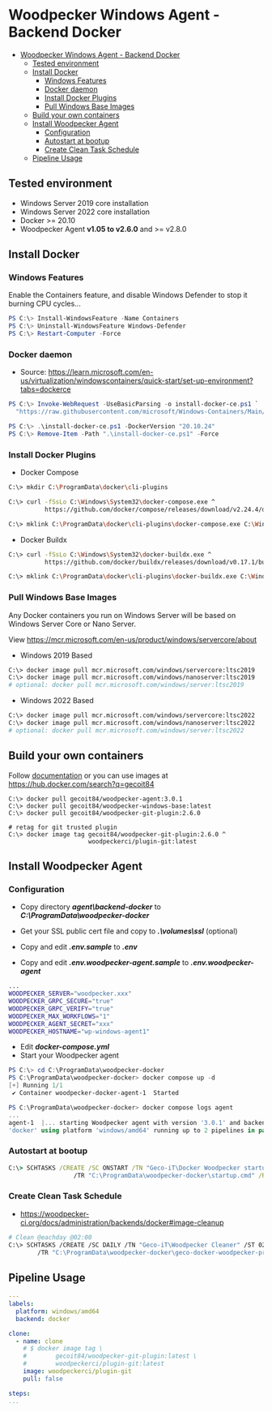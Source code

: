 # Woodpecker Windows Agent - Backend Docker

- [Woodpecker Windows Agent - Backend Docker](#woodpecker-windows-agent---backend-docker)
  - [Tested environment](#tested-environment)
  - [Install Docker](#install-docker)
    - [Windows Features](#windows-features)
    - [Docker daemon](#docker-daemon)
    - [Install Docker Plugins](#install-docker-plugins)
    - [Pull Windows Base Images](#pull-windows-base-images)
  - [Build your own containers](#build-your-own-containers)
  - [Install Woodpecker Agent](#install-woodpecker-agent)
    - [Configuration](#configuration)
    - [Autostart at bootup](#autostart-at-bootup)
    - [Create Clean Task Schedule](#create-clean-task-schedule)
  - [Pipeline Usage](#pipeline-usage)

## Tested environment

- Windows Server 2019 core installation
- Windows Server 2022 core installation
- Docker >= 20.10
- Woodpecker Agent **v1.05 to v2.6.0** and >= v2.8.0

## Install Docker

### Windows Features

Enable the Containers feature, and disable Windows Defender to stop it burning CPU cycles...

```powershell
PS C:\> Install-WindowsFeature -Name Containers
PS C:\> Uninstall-WindowsFeature Windows-Defender
PS C:\> Restart-Computer -Force
```

### Docker daemon

- Source: <https://learn.microsoft.com/en-us/virtualization/windowscontainers/quick-start/set-up-environment?tabs=dockerce>

```powershell
PS C:\> Invoke-WebRequest -UseBasicParsing -o install-docker-ce.ps1 `
  "https://raw.githubusercontent.com/microsoft/Windows-Containers/Main/helpful_tools/Install-DockerCE/install-docker-ce.ps1"

PS C:\> .\install-docker-ce.ps1 -DockerVersion "20.10.24"
PS C:\> Remove-Item -Path ".\install-docker-ce.ps1" -Force
```

### Install Docker Plugins

- Docker Compose

```bash
C:\> mkdir C:\ProgramData\docker\cli-plugins

C:\> curl -fSsLo C:\Windows\System32\docker-compose.exe ^
          https://github.com/docker/compose/releases/download/v2.24.4/docker-compose-windows-x86_64.exe

C:\> mklink C:\ProgramData\docker\cli-plugins\docker-compose.exe C:\Windows\System32\docker-compose.exe
```

- Docker Buildx

```bash
C:\> curl -fSsLo C:\Windows\System32\docker-buildx.exe ^
          https://github.com/docker/buildx/releases/download/v0.17.1/buildx-v0.17.1.windows-amd64.exe

C:\> mklink C:\ProgramData\docker\cli-plugins\docker-buildx.exe C:\Windows\System32\docker-buildx.exe
```

### Pull Windows Base Images

Any Docker containers you run on Windows Server will be based on Windows Server Core or Nano Server.

View <https://mcr.microsoft.com/en-us/product/windows/servercore/about>

- Windows 2019 Based

```bash
C:\> docker image pull mcr.microsoft.com/windows/servercore:ltsc2019
C:\> docker image pull mcr.microsoft.com/windows/nanoserver:ltsc2019
# optional: docker pull mcr.microsoft.com/windows/server:ltsc2019
```

- Windows 2022 Based

```bash
C:\> docker image pull mcr.microsoft.com/windows/servercore:ltsc2022
C:\> docker image pull mcr.microsoft.com/windows/nanoserver:ltsc2022
# optional: docker pull mcr.microsoft.com/windows/server:ltsc2022
```

## Build your own containers

Follow [documentation](../../build/README.md) or you can
use images at <https://hub.docker.com/search?q=gecoit84>

```command
C:\> docker pull gecoit84/woodpecker-agent:3.0.1
C:\> docker pull gecoit84/woodpecker-windows-base:latest
C:\> docker pull gecoit84/woodpecker-git-plugin:2.6.0

# retag for git trusted plugin
C:\> docker image tag gecoit84/woodpecker-git-plugin:2.6.0 ^
                      woodpeckerci/plugin-git:latest
```

## Install Woodpecker Agent

### Configuration

- Copy directory _**agent\backend-docker**_ to _**C:\ProgramData\woodpecker-docker**_
- Get your SSL public cert file and copy to _**.\volumes\ssl**_ (optional)
- Copy and edit _**.env.sample**_ to _**.env**_

- Copy and edit _**.env.woodpecker-agent.sample**_ to _**.env.woodpecker-agent**_

```bash
...
WOODPECKER_SERVER="woodpecker.xxx"
WOODPECKER_GRPC_SECURE="true"
WOODPECKER_GRPC_VERIFY="true"
WOODPECKER_MAX_WORKFLOWS="1"
WOODPECKER_AGENT_SECRET="xxx"
WOODPECKER_HOSTNAME="wp-windows-agent1"
```

- Edit _**docker-compose.yml**_
- Start your Woodpecker agent

```powershell
PS C:\> cd C:\ProgramData\woodpecker-docker
PS C:\ProgramData\woodpecker-docker> docker compose up -d
[+] Running 1/1
 ✔ Container woodpecker-docker-agent-1  Started

PS C:\ProgramData\woodpecker-docker> docker compose logs agent
...
agent-1  |... starting Woodpecker agent with version '3.0.1' and backend
'docker' using platform 'windows/amd64' running up to 2 pipelines in parallel ...
```

### Autostart at bootup

```cmd
C:\> SCHTASKS /CREATE /SC ONSTART /TN "Geco-iT\Docker Woodpecker startup" ^
                  /TR "C:\ProgramData\woodpecker-docker\startup.cmd" /RU system
```

### Create Clean Task Schedule

- <https://woodpecker-ci.org/docs/administration/backends/docker#image-cleanup>

```bash
# Clean @eachday @02:00
C:\> SCHTASKS /CREATE /SC DAILY /TN "Geco-iT\Woodpecker Cleaner" /ST 02:00 /RU system ^
        /TR "C:\ProgramData\woodpecker-docker\geco-docker-woodpecker-prune.crond.cmd"
```

## Pipeline Usage

```yaml
---
labels:
  platform: windows/amd64
  backend: docker

clone:
  - name: clone
    # $ docker image tag \
    #        gecoit84/woodpecker-git-plugin:latest \
    #        woodpeckerci/plugin-git:latest
    image: woodpeckerci/plugin-git
    pull: false

steps:
...
```
